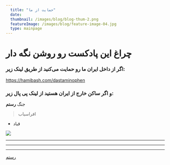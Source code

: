 ```yaml
---
  title: "حمایت از ما"
  date: 
  thumbnail: /images/blog/blog-thum-2.png
  featureImage: /images/blog/feature-image-04.jpg
  type: mainpage
---
```

# چراغ این پادکست رو روشن نگه دار

### اگر از داخل ایران ما رو حمایت می‌کنید از طریق لینک زیر:
https://hamibash.com/dastaminophen
### و اگر ساکن خارج از ایران هستید از لینک پی پال زیر:



جنگ **رستم**   
> افراسیاب  
- قباد



 ![](https://mdg.imgix.net/assets/images/tux.png)  
  *** 

  ---

  _____

  [رستم](google.com
  )